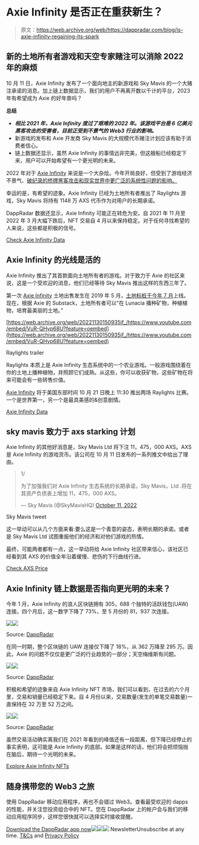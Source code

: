 # Axie Infinity 是否正在重获新生？

> 原文：<https://web.archive.org/web/https://dappradar.com/blog/is-axie-infinity-regaining-its-spark>

## 新的土地所有者游戏和天空专家赌注可以消除 2022 年的麻烦

10 月 11 日，Axie Infinity 发布了一个面向地主的新游戏和 Sky Mavis 的一个大赌注承诺的消息。加上链上数据显示，我们的用户不再离开数以千计的平台，2023 年有希望成为 Axie 的好年景吗？

**总结**

*   ***相比 2021 年，Axie Infinity 度过了艰难的 2022 年。该游戏平台是 6 亿美元黑客攻击的受害者，目前正受到不景气的 Web3 行业的影响。***
*   新游戏的发布和 Axie 开发商 Sky Mavis 的大规模代币赌注计划应该有助于消费者信心。
*   链上数据还显示，虽然 Axie Infinity 的事情远非完美，但这艘船已经稳定下来，用户可以开始希望有一个更光明的未来。

2022 年对于 [Axie Infinity](https://web.archive.org/web/20221130150935/https://dappradar.com/multichain/games/axie-infinity) 来说是一个大杂烩。今年开局良好，但受到了游戏经济不景气、[破纪录的桥牌黑客攻击和现实世界中更广泛的系统性问题的影响。](https://web.archive.org/web/20221130150935/https://dappradar.com/blog/axie-infinity-activity-plummets-after-600-million-ronin-exploit)

幸运的是，有希望的迹象。Axie Infinity 已经为土地所有者推出了 Raylights 游戏，Sky Mavis 将持有 1148 万 AXS 代币作为对用户的长期承诺。

DappRadar 数据还显示，Axie Infinity 可能正在转危为安。自 2021 年 11 月至 2022 年 3 月大幅下跌后，NFT 交易自 4 月以来保持稳定。对于任何寻找希望的人来说，这些都是积极的信号。

[Check Axie Infinity Data](https://web.archive.org/web/20221130150935/https://dappradar.com/multichain/games/axie-infinity)

## Axie Infinity 的光线是活的

Axie Infinity 推出了其首款面向土地所有者的游戏。对于致力于 Axie 的社区来说，这是一个受欢迎的消息，他们已经等待 Sky Mavis 推出这样的东西三年了。

第一次 [Axie Infinity](https://web.archive.org/web/20221130150935/https://dappradar.com/multichain/games/axie-infinity) 土地出售发生在 2019 年 5 月，[土地标桩于今年 7 月](https://web.archive.org/web/20221130150935/https://dappradar.com/blog/axie-infinity-land-staking-is-live/)上线。现在，根据 Axie 的 Substack，土地所有者可以“在 Lunacia 播种矿物，种植植物，培育最美丽的土地。”

[https://web.archive.org/web/20221130150935if_/https://www.youtube.com/embed/VuR-QHvp68U?feature=oembed](https://web.archive.org/web/20221130150935if_/https://www.youtube.com/embed/VuR-QHvp68U?feature=oembed)

Raylights trailer

Raylights 本质上是 Axie Infinity 生态系统中的一个农业游戏。一般游戏围绕着在你的土地上播种植物，并照顾它们成熟。从这些，你可以收获矿物，这些矿物在将来可能会有一些转售价值。

[Axie Infinity](https://web.archive.org/web/20221130150935/https://dappradar.com/multichain/games/axie-infinity) 将于美国东部时间 10 月 21 日晚上 11:30 推出两场 Raylights 比赛。一个是世界第一，另一个是最具美感的&创意剧情。

[Axie Infinity Data](https://web.archive.org/web/20221130150935/https://dappradar.com/multichain/games/axie-infinity)

## sky mavis 致力于 axs starking 计划

Axie Infinity 的其他好消息是，Sky Mavis Ltd 将下注 11，475，000 AXS。AXS 是 Axie Infinity 的游戏货币。该公司在 10 月 11 日发布的一系列推文中给出了理由。

> 1/
> 
> 为了加强我们对 Axie Infinity 生态系统的长期承诺，Sky Mavis，Ltd .将在其资产负债表上增加 11，475，000 AXS。
> 
> — Sky Mavis (@SkyMavisHQ) [October 11, 2022](https://web.archive.org/web/20221130150935/https://twitter.com/SkyMavisHQ/status/1579749776840880130?ref_src=twsrc%5Etfw)

Sky Mavis tweet

这一举动可以从几个方面来看:要么这是一个善意的姿态，表明长期的承诺。或者是 Sky Mavis Ltd 试图重振他们的经济和对他们游戏的热情。

最终，可能两者都有一点，这一举动将给 Axie Infinity 社区带来信心，该社区已经看到其 AXS 的价值全年沿着缓慢、悲伤的下行曲线行进。

[Check AXS Price](https://web.archive.org/web/20221130150935/https://dappradar.com/hub/token/eth/AXS?from=0xbb0e17ef65f82ab018d8edd776e8dd940327b28b)

## Axie Infinity 链上数据是否指向更光明的未来？

今年 1 月，Axie Infinity 的浪人区块链拥有 305，688 个独特的活跃钱包(UAW)连接。四个月后，这一数字下降了 73%，至 5 月份的 81，937 次连接。

![](img/a0243e2b65846c190d8c27d4e2dcc30e.png)![](img/0e69b505ba8b4dc631395a26377c4483.png)

Source: [DappRadar](https://web.archive.org/web/20221130150935/https://dappradar.com/rankings/protocol/ronin)

在同一时期，整个区块链的 UAW 连接仅下降了 18%，从 362 万降至 295 万。因此，Axie 的问题不仅仅是更广泛的行业趋势的一部分；天空梅维斯有问题。

![](img/0ca06579b6da4fd12b3c65add31c301f.png)![](img/61a411264da5cc5797c89317b20b903e.png)

Source: [DappRadar](https://web.archive.org/web/20221130150935/https://dappradar.com/rankings)

积极和希望的迹象来自 Axie Infinity NFT 市场，我们可以看到，在过去的六个月里，交易和销量已经稳定下来。自 4 月份以来，交易数量(发生的单笔交易数量)一直保持在 32 万至 52 万之间。

![](img/7fa652f64501b53a457fd43db688db79.png)![](img/f3152c0e534a56d2dc330e15b42ce841.png)

Source: [DappRadar](https://web.archive.org/web/20221130150935/https://dappradar.com/nft/protocol/ronin)

虽然交易活动确实离我们在 2021 年看到的峰值还有一段距离，但下降已经停止的事实表明，这可能是 Axie Infinity 的底部。如果是这样的话，他们将会把烦恼抛在脑后，期待一个光明的未来。

[Explore Axie Infinity NFTs](https://web.archive.org/web/20221130150935/https://dappradar.com/hub/nft-explorer/collection/axie-infinity)

## 随身携带您的 Web3 之旅

使用 DappRadar 移动应用程序，再也不会错过 Web3。查看最受欢迎的 dapps 的性能，并关注您投资组合中的 NFT。您在 DappRadar 上的帐户会与我们的移动应用程序同步，这样您很快就可以选择实时接收提醒。

[Download the DappRadar app now](https://web.archive.org/web/20221130150935/https://dappradar.app.link/blog)[](https://web.archive.org/web/20221130150935/https://play.google.com/store/apps/details?id=com.portfolio.dappradar)[![](img/a3634373d68930c5d4e8a7fce618f91f.png)<picture>![](img/2bb038a1d9b231b947a9d372c9617751.png)</picture>](https://web.archive.org/web/20221130150935/https://play.google.com/store/apps/details?id=com.portfolio.dappradar)![](img/6d5a4a2d609c56e1a5771717e54ba759.png) NewsletterUnsubscribe at any time. [T&Cs](https://web.archive.org/web/20221130150935/https://dappradar.com/terms) and [Privacy Policy](https://web.archive.org/web/20221130150935/https://dappradar.com/privacy-policy)